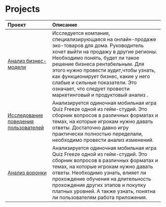 # Projects

| Проект               | Описание             | 
|:---------------------|:------------------| 
| [Анализ бизнес-модели](https://github.com/anyavalina/Projects/blob/main/%D0%90%D0%BD%D0%B0%D0%BB%D0%B8%D0%B7%20%D0%B1%D0%B8%D0%B7%D0%BD%D0%B5%D1%81-%D0%BC%D0%BE%D0%B4%D0%B5%D0%BB%D0%B8.xlsx)| Исследуется компания, специализирующаяся на онлайн-продаже эко-товаров для дома. Руководитель хочет выйти на продажу в другие регионы. Необходимо понять,  будет ли такое решение бизнеса рентабельным. Для этого  нужно провести аудит,чтобы узнать, как функционирует бизнес, какие у него слабые и сильные показатели. Это означает, что следует провести маркетинговый и продуктовый анализ .
|[Исследование поведения пользователей](https://github.com/anyavalina/Projects/blob/main/%D0%98%D1%81%D1%81%D0%BB%D0%B5%D0%B4%D0%BE%D0%B2%D0%B0%D0%BD%D0%B8%D0%B5%20%D0%BF%D0%BE%D0%B2%D0%B5%D0%B4%D0%B5%D0%BD%D0%B8%D1%8F%20%D0%BF%D0%BE%D0%BB%D1%8C%D0%B7%D0%BE%D0%B2%D0%B0%D1%82%D0%B5%D0%BB%D0%B5%D0%B9.ipynb) | Анализируется одиночная мобильная игра Quiz Freeze одной из гейм-студий. Это сборник вопросов в различных форматах и темах, на которые игрокам нужно давать ответы. Достаточно давно игру практически полностью переделали, необходимо провести анализ изменений. |
| [Анализ воронки](https://github.com/anyavalina/Projects/blob/main/%D0%90%D0%BD%D0%B0%D0%BB%D0%B8%D0%B7%20%D0%B2%D0%BE%D1%80%D0%BE%D0%BD%D0%BA%D0%B8.ipynb) | Анализируется одиночная мобильная игра Quiz Freeze одной из гейм-студий. Это сборник вопросов в различных форматах и темах, на которые игрокам нужно давать ответы. Необходимо узнать, влияет ли прохождение обучения на длительность прохождения других этапов и покупку платных уровней. А также узнать, понятна ли пользователям работа приложения. |

